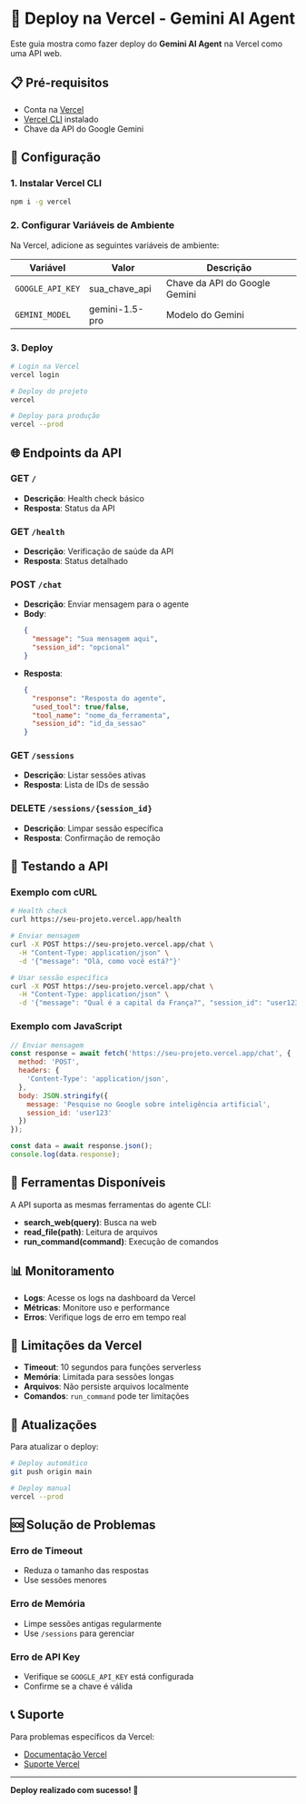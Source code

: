 # 🚀 Deploy na Vercel - Gemini AI Agent

Este guia mostra como fazer deploy do **Gemini AI Agent** na Vercel como uma API web.

## 📋 Pré-requisitos

- Conta na [Vercel](https://vercel.com)
- [Vercel CLI](https://vercel.com/cli) instalado
- Chave da API do Google Gemini

## 🔧 Configuração

### 1. Instalar Vercel CLI
```bash
npm i -g vercel
```

### 2. Configurar Variáveis de Ambiente
Na Vercel, adicione as seguintes variáveis de ambiente:

| Variável | Valor | Descrição |
|----------|-------|-----------|
| `GOOGLE_API_KEY` | sua_chave_api | Chave da API do Google Gemini |
| `GEMINI_MODEL` | gemini-1.5-pro | Modelo do Gemini |

### 3. Deploy
```bash
# Login na Vercel
vercel login

# Deploy do projeto
vercel

# Deploy para produção
vercel --prod
```

## 🌐 Endpoints da API

### **GET** `/`
- **Descrição**: Health check básico
- **Resposta**: Status da API

### **GET** `/health`
- **Descrição**: Verificação de saúde da API
- **Resposta**: Status detalhado

### **POST** `/chat`
- **Descrição**: Enviar mensagem para o agente
- **Body**:
  ```json
  {
    "message": "Sua mensagem aqui",
    "session_id": "opcional"
  }
  ```
- **Resposta**:
  ```json
  {
    "response": "Resposta do agente",
    "used_tool": true/false,
    "tool_name": "nome_da_ferramenta",
    "session_id": "id_da_sessao"
  }
  ```

### **GET** `/sessions`
- **Descrição**: Listar sessões ativas
- **Resposta**: Lista de IDs de sessão

### **DELETE** `/sessions/{session_id}`
- **Descrição**: Limpar sessão específica
- **Resposta**: Confirmação de remoção

## 🧪 Testando a API

### Exemplo com cURL
```bash
# Health check
curl https://seu-projeto.vercel.app/health

# Enviar mensagem
curl -X POST https://seu-projeto.vercel.app/chat \
  -H "Content-Type: application/json" \
  -d '{"message": "Olá, como você está?"}'

# Usar sessão específica
curl -X POST https://seu-projeto.vercel.app/chat \
  -H "Content-Type: application/json" \
  -d '{"message": "Qual é a capital da França?", "session_id": "user123"}'
```

### Exemplo com JavaScript
```javascript
// Enviar mensagem
const response = await fetch('https://seu-projeto.vercel.app/chat', {
  method: 'POST',
  headers: {
    'Content-Type': 'application/json',
  },
  body: JSON.stringify({
    message: 'Pesquise no Google sobre inteligência artificial',
    session_id: 'user123'
  })
});

const data = await response.json();
console.log(data.response);
```

## 🔧 Ferramentas Disponíveis

A API suporta as mesmas ferramentas do agente CLI:

- **search_web(query)**: Busca na web
- **read_file(path)**: Leitura de arquivos
- **run_command(command)**: Execução de comandos

## 📊 Monitoramento

- **Logs**: Acesse os logs na dashboard da Vercel
- **Métricas**: Monitore uso e performance
- **Erros**: Verifique logs de erro em tempo real

## 🚨 Limitações da Vercel

- **Timeout**: 10 segundos para funções serverless
- **Memória**: Limitada para sessões longas
- **Arquivos**: Não persiste arquivos localmente
- **Comandos**: `run_command` pode ter limitações

## 🔄 Atualizações

Para atualizar o deploy:
```bash
# Deploy automático
git push origin main

# Deploy manual
vercel --prod
```

## 🆘 Solução de Problemas

### Erro de Timeout
- Reduza o tamanho das respostas
- Use sessões menores

### Erro de Memória
- Limpe sessões antigas regularmente
- Use `/sessions` para gerenciar

### Erro de API Key
- Verifique se `GOOGLE_API_KEY` está configurada
- Confirme se a chave é válida

## 📞 Suporte

Para problemas específicos da Vercel:
- [Documentação Vercel](https://vercel.com/docs)
- [Suporte Vercel](https://vercel.com/support)

---

**Deploy realizado com sucesso! 🎉**
